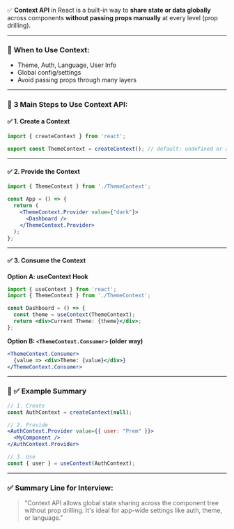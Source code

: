 ✅ **Context API** in React is a built-in way to **share state or data globally** across components **without passing props manually** at every level (prop drilling).

---

### 🔹 **When to Use Context:**

* Theme, Auth, Language, User Info
* Global config/settings
* Avoid passing props through many layers

---

### 🔹 **3 Main Steps to Use Context API:**

#### ✅ 1. **Create a Context**

```jsx
import { createContext } from 'react';

export const ThemeContext = createContext(); // default: undefined or any value
```

---

#### ✅ 2. **Provide the Context**

```jsx
import { ThemeContext } from './ThemeContext';

const App = () => {
  return (
    <ThemeContext.Provider value={"dark"}>
      <Dashboard />
    </ThemeContext.Provider>
  );
};
```

---

#### ✅ 3. **Consume the Context**

**Option A: useContext Hook**

```jsx
import { useContext } from 'react';
import { ThemeContext } from './ThemeContext';

const Dashboard = () => {
  const theme = useContext(ThemeContext);
  return <div>Current Theme: {theme}</div>;
};
```

**Option B: `<ThemeContext.Consumer>` (older way)**

```jsx
<ThemeContext.Consumer>
  {value => <div>Theme: {value}</div>}
</ThemeContext.Consumer>
```

---

### 🔹 ✅ Example Summary

```jsx
// 1. Create
const AuthContext = createContext(null);

// 2. Provide
<AuthContext.Provider value={{ user: "Prem" }}>
  <MyComponent />
</AuthContext.Provider>

// 3. Use
const { user } = useContext(AuthContext);
```

---

### ✅ Summary Line for Interview:

> "Context API allows global state sharing across the component tree without prop drilling. It's ideal for app-wide settings like auth, theme, or language."
> 
